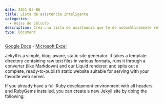 ```yaml
---
date: 2021-03-06
title: Lista de asistencia inteligente
categories:
  - Hojas de cálculo
description: Crea una lista de asistencia que te de automáticamente retardos, faltas por retardo, porcentajes de asistencia, y comparativo de asistencia lograda contra asistencia total.
type: Document
---
```

[Google Docs](https://docs.google.com/spreadsheets/d/1jHAsdQnSUFzGM96jhhhB-gCS4DP5z9qFA-RnZCRdG90/edit?usp=sharing) - [Microsoft Excel](https://1drv.ms/x/s!AnyThre0A6d7jP4DMIchBR1Q00DSuw?e=Nzp0AK)

Jekyll is a simple, blog-aware, static site generator. It takes a template directory containing raw text files in various formats, runs it through a converter (like Markdown) and our Liquid renderer, and spits out a complete, ready-to-publish static website suitable for serving with your favorite web server.

If you already have a full Ruby development environment with all headers and RubyGems installed, you can create a new Jekyll site by doing the following:
